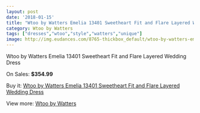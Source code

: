 ```yaml
---
layout: post
date: '2018-01-15'
title: "Wtoo by Watters Emelia 13401 Sweetheart Fit and Flare Layered Wedding Dress"
category: Wtoo by Watters
tags: ["dresses","wtoo","style","watters","unique"]
image: http://img.eudances.com/8765-thickbox_default/wtoo-by-watters-emelia-13401-sweetheart-fit-and-flare-layered-wedding-dress.jpg
---
```

Wtoo by Watters Emelia 13401 Sweetheart Fit and Flare Layered Wedding Dress

On Sales: **$354.99**
<a href="https://www.eudances.com/en/wtoo-by-watters/2963-wtoo-by-watters-emelia-13401-sweetheart-fit-and-flare-layered-wedding-dress.html"><amp-img layout="responsive" width="600" height="600" src="//img.eudances.com/8765-thickbox_default/wtoo-by-watters-emelia-13401-sweetheart-fit-and-flare-layered-wedding-dress.jpg" alt="Wtoo by Watters Emelia 13401 Sweetheart Fit and Flare Layered Wedding Dress 0" /></a>
<a href="https://www.eudances.com/en/wtoo-by-watters/2963-wtoo-by-watters-emelia-13401-sweetheart-fit-and-flare-layered-wedding-dress.html"><amp-img layout="responsive" width="600" height="600" src="//img.eudances.com/8768-thickbox_default/wtoo-by-watters-emelia-13401-sweetheart-fit-and-flare-layered-wedding-dress.jpg" alt="Wtoo by Watters Emelia 13401 Sweetheart Fit and Flare Layered Wedding Dress 1" /></a>
<a href="https://www.eudances.com/en/wtoo-by-watters/2963-wtoo-by-watters-emelia-13401-sweetheart-fit-and-flare-layered-wedding-dress.html"><amp-img layout="responsive" width="600" height="600" src="//img.eudances.com/8767-thickbox_default/wtoo-by-watters-emelia-13401-sweetheart-fit-and-flare-layered-wedding-dress.jpg" alt="Wtoo by Watters Emelia 13401 Sweetheart Fit and Flare Layered Wedding Dress 2" /></a>
<a href="https://www.eudances.com/en/wtoo-by-watters/2963-wtoo-by-watters-emelia-13401-sweetheart-fit-and-flare-layered-wedding-dress.html"><amp-img layout="responsive" width="600" height="600" src="//img.eudances.com/8766-thickbox_default/wtoo-by-watters-emelia-13401-sweetheart-fit-and-flare-layered-wedding-dress.jpg" alt="Wtoo by Watters Emelia 13401 Sweetheart Fit and Flare Layered Wedding Dress 3" /></a>

Buy it: [Wtoo by Watters Emelia 13401 Sweetheart Fit and Flare Layered Wedding Dress](https://www.eudances.com/en/wtoo-by-watters/2963-wtoo-by-watters-emelia-13401-sweetheart-fit-and-flare-layered-wedding-dress.html "Wtoo by Watters Emelia 13401 Sweetheart Fit and Flare Layered Wedding Dress")

View more: [Wtoo by Watters](https://www.eudances.com/en/49-wtoo-by-watters "Wtoo by Watters")